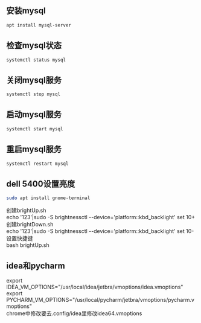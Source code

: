 ## 安装mysql
``` sh  
apt install mysql-server  
```  

## 检查mysql状态  
``` sh
systemctl status mysql  
```

## 关闭mysql服务  
``` sh
systemctl stop mysql  
```

## 启动mysql服务  
``` sh
systemctl start mysql  
```

## 重启mysql服务  
``` sh
systemctl restart mysql
```

## dell 5400设置亮度
```sh
sudo apt install gnome-terminal
```
创建brightUp.sh  
echo '123'|sudo -S brightnessctl --device='platform::kbd_backlight' set 10+  
创建brightDown.sh  
echo '123'|sudo -S brightnessctl --device='platform::kbd_backlight' set 10-  
设置快捷键  
bash brightUp.sh

## idea和pycharm
export IDEA_VM_OPTIONS="/usr/local/idea/jetbra/vmoptions/idea.vmoptions"  
export PYCHARM_VM_OPTIONS="/usr/local/pycharm/jetbra/vmoptions/pycharm.vmoptions"  
chrome中修改要去.config/idea里修改idea64.vmoptions
